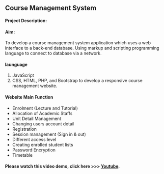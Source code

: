 ## Course Management System

#### Project Description:

#### Aim: 
To develop a course management system application which uses a web interface to a back-end database. Using markup and scripting programming language to connect to database via a network.  

#### launguage
1. JavaScript
2. CSS, HTML, PHP, and Bootstrap to develop a responsive course management website. 



#### Website Main Function
- Enrolment (Lecture and Tutorial)
- Allocation of Academic Staffs
- Unit Detail Management
- Changing users account detail
- Registration
- Session management (Sign in & out)
- Different access level
- Creating enrolled student lists
- Password Encryption 
- Timetable

#### Please watch this video demo, click here  >>> [Youtube](https://www.youtube.com/watch?v=4tdzcISoEv4).






